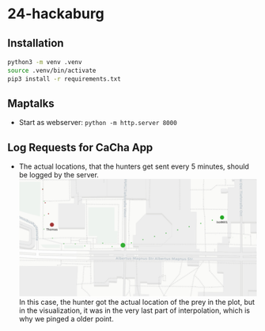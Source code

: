 # 24-hackaburg

## Installation

```bash
python3 -m venv .venv
source .venv/bin/activate
pip3 install -r requirements.txt
```

## Maptalks

* Start as webserver: `python -m http.server 8000`

## Log Requests for CaCha App

* The actual locations, that the hunters get sent every 5 minutes, should be logged by the server.
![Prey Pings](assets/prey_pings.png)
In this case, the hunter got the actual location of the prey in the plot, but in the visualization, it was in the very last part of interpolation, which is why we pinged a older point.
